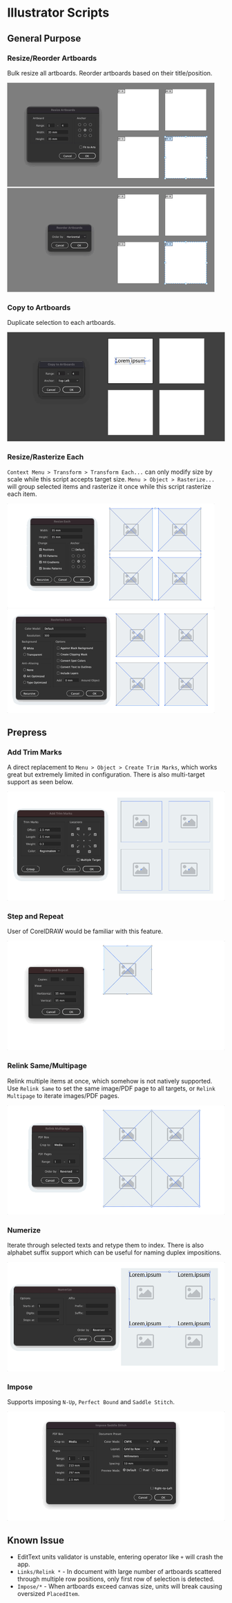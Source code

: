 Illustrator Scripts
===================

General Purpose
---------------

### Resize/Reorder Artboards

Bulk resize all artboards.
Reorder artboards based on their title/position.

<img src="../art/ai-resize-artboards.gif" width="480" height="240"/>
<img src="../art/ai-reorder-artboards.gif" width="480" height="240"/>

### Copy to Artboards

Duplicate selection to each artboards.

![](../art/ai-copy-to-artboards.gif)

### Resize/Rasterize Each

`Context Menu > Transform > Transform Each...` can only modify size by scale while this script accepts target size.
`Menu > Object > Rasterize...` will group selected items and rasterize it once while this script rasterize each item.

<img src="../art/ai-resize-each.gif" width="480" height="240"/>
<img src="../art/ai-rasterize-each.gif" width="480" height="240"/>

Prepress
--------

### Add Trim Marks

A direct replacement to `Menu > Object > Create Trim Marks`, which works great but extremely limited in configuration. There is also multi-target support as seen below.

![](../art/ai-add-trim-marks.gif)

### Step and Repeat

User of CorelDRAW would be familiar with this feature.

![](../art/ai-step-and-repeat.gif)

### Relink Same/Multipage

Relink multiple items at once, which somehow is not natively supported. Use `Relink Same` to set the same image/PDF page to all targets, or `Relink Multipage` to iterate images/PDF pages.

![](../art/ai-relink-multipage.gif)

### Numerize

Iterate through selected texts and retype them to index. There is also alphabet suffix support which can be useful for naming duplex impositions.

![](../art/ai-numerize.gif)

### Impose

Supports imposing `N-Up`, `Perfect Bound` and `Saddle Stitch`.

![](../art/ai-impose.gif)

Known Issue
-----------

* EditText units validator is unstable, entering operator like `+` will crash the app.
* `Links/Relink *` - In document with large number of artboards scattered through multiple row positions, only first row of selection is detected.
* `Impose/*` - When artboards exceed canvas size, units will break causing oversized `PlacedItem`.